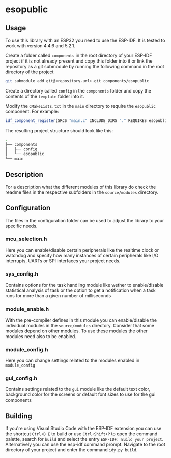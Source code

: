# esopublic

## Usage

To use this library with an ESP32 you need to use the ESP-IDF. It is tested to work with version 4.4.6 and 5.2.1.

Create a folder called `components` in the root directory of your ESP-IDF project if it is not already present and copy this folder into it or link the repository as a git submodule by running the following command in the root directory of the project

```bash
git submodule add git@<repository-url>.git components/esopublic
```

Create a directory called `config` in the `components` folder and copy the contents of the `template` folder into it.

Modify the `CMakeLists.txt` in the `main` directory to require the `esopublic` component. For example:

```cmake
idf_component_register(SRCS "main.c" INCLUDE_DIRS "." REQUIRES esopublic)
```

The resulting project structure should look like this:

```bash
.
├── components
│   ├── config
│   └── esopublic
└── main
```

## Description

For a description what the different modules of this library do check the readme files in the respective subfolders in the `source/modules` directory.

## Configuration

The files in the configuration folder can be used to adjust the library to your specific needs.

### mcu_selection.h

Here you can enable/disable certain peripherals like the realtime clock or watchdog and specify how many instances of certain peripherals like I/O interrupts, UARTs or SPI interfaces your project needs.

### sys_config.h

Contains options for the task handling module like wether to enable/disable statistical analysis of task or the option to get a notification when a task runs for more than a given number of milliseconds

### module_enable.h

With the pre-compiler defines in this module you can enable/disable the individual modules in the `source/modules` directory. Consider that some modules depend on other modules. To use these modules the other modules need also to be enabled.

### module_config.h

Here you can change settings related to the modules enabled in `module_config`

### gui_config.h

Contains settings related to the `gui` module like the default text color, background color for the screens or default font sizes to use for the gui components

## Building

If you're using Visual Studio Code with the ESP-IDF extension you can use the shortcut `Ctrl+B E` to build or use `Ctrl+Shift+P` to open the command palette, search for `build` and select the entry
`ESP-IDF: Build your project`.  
Alternatively you can use the esp-idf command prompt. Navigate to the root directory of your project and enter the command `idy.py build`.

